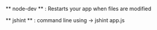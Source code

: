 ** node-dev **  : Restarts your app when files are modified
 
** jshint ** : command line using -> jshint app.js

